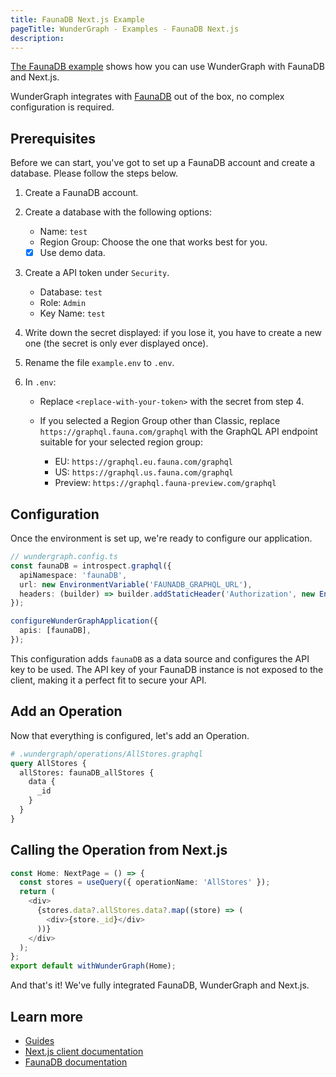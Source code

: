 ```yaml
---
title: FaunaDB Next.js Example
pageTitle: WunderGraph - Examples - FaunaDB Next.js
description:
---
```


[The FaunaDB example](https://github.com/wundergraph/wundergraph/tree/main/examples/faunadb-nextjs) shows how you can use WunderGraph with FaunaDB and Next.js.

WunderGraph integrates with [FaunaDB](/docs/supported-data-sources/faunadb) out of the box, no complex configuration is required.

## Prerequisites

Before we can start, you've got to set up a FaunaDB account and create a database.
Please follow the steps below.

1.  Create a FaunaDB account.

2.  Create a database with the following options:

    - Name: `test`
    - Region Group: Choose the one that works best for you.
    - [x] Use demo data.

3.  Create a API token under `Security`.

    - Database: `test`
    - Role: `Admin`
    - Key Name: `test`

4.  Write down the secret displayed: if you lose it, you have to create
    a new one (the secret is only ever displayed once).

5.  Rename the file `example.env` to `.env`.

6.  In `.env`:

    - Replace `<replace-with-your-token>` with the secret from step 4.

    - If you selected a Region Group other than Classic,
      replace `https://graphql.fauna.com/graphql` with the GraphQL API
      endpoint suitable for your selected region group:

      - EU: `https://graphql.eu.fauna.com/graphql`
      - US: `https://graphql.us.fauna.com/graphql`
      - Preview: `https://graphql.fauna-preview.com/graphql`

## Configuration

Once the environment is set up, we're ready to configure our application.

```typescript
// wundergraph.config.ts
const faunaDB = introspect.graphql({
  apiNamespace: 'faunaDB',
  url: new EnvironmentVariable('FAUNADB_GRAPHQL_URL'),
  headers: (builder) => builder.addStaticHeader('Authorization', new EnvironmentVariable('FAUNADB_TOKEN')),
});

configureWunderGraphApplication({
  apis: [faunaDB],
});
```

This configuration adds `faunaDB` as a data source and configures the API key to be used.
The API key of your FaunaDB instance is not exposed to the client, making it a perfect fit to secure your API.

## Add an Operation

Now that everything is configured, let's add an Operation.

```graphql
# .wundergraph/operations/AllStores.graphql
query AllStores {
  allStores: faunaDB_allStores {
    data {
      _id
    }
  }
}
```

## Calling the Operation from Next.js

```typescript
const Home: NextPage = () => {
  const stores = useQuery({ operationName: 'AllStores' });
  return (
    <div>
      {stores.data?.allStores.data?.map((store) => (
        <div>{store._id}</div>
      ))}
    </div>
  );
};
export default withWunderGraph(Home);
```

And that's it! We've fully integrated FaunaDB, WunderGraph and Next.js.

## Learn more

- [Guides](/docs/guides)
- [Next.js client documentation](/docs/clients-reference/nextjs)
- [FaunaDB documentation](https://docs.fauna.com/fauna/current)
